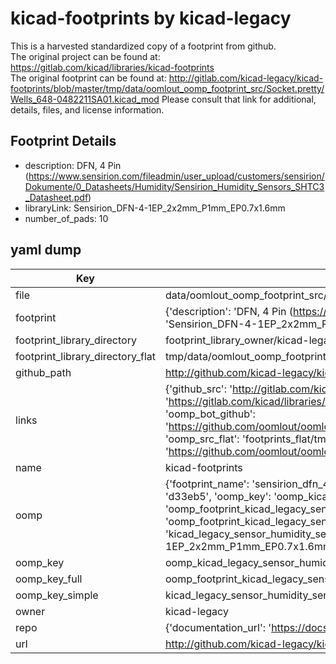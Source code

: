 # kicad-footprints by kicad-legacy  
This is a harvested standardized copy of a footprint from github.  
The original project can be found at:  
https://gitlab.com/kicad/libraries/kicad-footprints  
The original footprint can be found at:
http://gitlab.com/kicad-legacy/kicad-footprints/blob/master/tmp/data/oomlout_oomp_footprint_src/Socket.pretty/Wells_648-0482211SA01.kicad_mod
Please consult that link for additional, details, files, and license information.  
## Footprint Details
* description: DFN, 4 Pin (https://www.sensirion.com/fileadmin/user_upload/customers/sensirion/Dokumente/0_Datasheets/Humidity/Sensirion_Humidity_Sensors_SHTC3_Datasheet.pdf)  
* libraryLink: Sensirion_DFN-4-1EP_2x2mm_P1mm_EP0.7x1.6mm  
* number_of_pads: 10  
## yaml dump  
| Key | Value |  
| --- | --- |  
| file | data/oomlout_oomp_footprint_src/kicad-footprints/Sensor_Humidity.pretty/Sensirion_DFN-4-1EP_2x2mm_P1mm_EP0.7x1.6mm.kicad_mod |  
| footprint | {'description': 'DFN, 4 Pin (https://www.sensirion.com/fileadmin/user_upload/customers/sensirion/Dokumente/0_Datasheets/Humidity/Sensirion_Humidity_Sensors_SHTC3_Datasheet.pdf)', 'libraryLink': 'Sensirion_DFN-4-1EP_2x2mm_P1mm_EP0.7x1.6mm', 'number_of_pads': 10} |  
| footprint_library_directory | footprint_library_owner/kicad-legacy_kicad-footprints |  
| footprint_library_directory_flat | tmp/data/oomlout_oomp_footprint_src/footprints_flat/kicad_legacy_sensor_humidity_sensirion_dfn_4_1ep_2x2mm_p1mm_ep0_7x1_6mm/working |  
| github_path | http://github.com/kicad-legacy/kicad-footprints/blob/master/tmp/data/oomlout_oomp_footprint_src/Sensor_Humidity.pretty/Sensirion_DFN-4-1EP_2x2mm_P1mm_EP0.7x1.6mm.kicad_mod |  
| links | {'github_src': 'http://gitlab.com/kicad-legacy/kicad-footprints/blob/master/tmp/data/oomlout_oomp_footprint_src/Socket.pretty/Wells_648-0482211SA01.kicad_mod', 'github_src_repo': 'https://gitlab.com/kicad/libraries/kicad-footprints', 'oomp_bot': 'tmp/data/oomlout_oomp_footprint_src/footprints/kicad_legacy_sensor_humidity_sensirion_dfn_4_1ep_2x2mm_p1mm_ep0_7x1_6mm/working', 'oomp_bot_github': 'https://github.com/oomlout/oomlout_oomp_footprint_bot/tree/main/tmp/data/oomlout_oomp_footprint_src/footprints/kicad_legacy_sensor_humidity_sensirion_dfn_4_1ep_2x2mm_p1mm_ep0_7x1_6mm/working', 'oomp_src_flat': 'footprints_flat/tmp/data/oomlout_oomp_footprint_src/footprints_flat/kicad_legacy_sensor_humidity_sensirion_dfn_4_1ep_2x2mm_p1mm_ep0_7x1_6mm/working', 'oomp_src_flat_github': 'https://github.com/oomlout/oomlout_oomp_footprint_src/tree/main/tmp/data/oomlout_oomp_footprint_src/footprints_flat/kicad_legacy_sensor_humidity_sensirion_dfn_4_1ep_2x2mm_p1mm_ep0_7x1_6mm/working'} |  
| name | kicad-footprints |  
| oomp | {'footprint_name': 'sensirion_dfn_4_1ep_2x2mm_p1mm_ep0_7x1_6mm', 'library_name': 'sensor_humidity', 'md5': 'd33eb5f4fb50d085face037a053ffd02', 'md5_10': 'd33eb5f4fb', 'md5_5': 'd33eb', 'md5_6': 'd33eb5', 'oomp_key': 'oomp_kicad_legacy_sensor_humidity_sensirion_dfn_4_1ep_2x2mm_p1mm_ep0_7x1_6mm', 'oomp_key_extra': 'oomp_footprint_kicad_legacy_sensor_humidity_sensirion_dfn_4_1ep_2x2mm_p1mm_ep0_7x1_6mm', 'oomp_key_full': 'oomp_footprint_kicad_legacy_sensor_humidity_sensirion_dfn_4_1ep_2x2mm_p1mm_ep0_7x1_6mm_d33eb5', 'oomp_key_simple': 'kicad_legacy_sensor_humidity_sensirion_dfn_4_1ep_2x2mm_p1mm_ep0_7x1_6mm', 'original_filename': 'data/oomlout_oomp_footprint_src/kicad-footprints/Sensor_Humidity.pretty/Sensirion_DFN-4-1EP_2x2mm_P1mm_EP0.7x1.6mm.kicad_mod', 'owner_name': 'kicad_legacy'} |  
| oomp_key | oomp_kicad_legacy_sensor_humidity_sensirion_dfn_4_1ep_2x2mm_p1mm_ep0_7x1_6mm |  
| oomp_key_full | oomp_footprint_kicad_legacy_sensor_humidity_sensirion_dfn_4_1ep_2x2mm_p1mm_ep0_7x1_6mm |  
| oomp_key_simple | kicad_legacy_sensor_humidity_sensirion_dfn_4_1ep_2x2mm_p1mm_ep0_7x1_6mm |  
| owner | kicad-legacy |  
| repo | {'documentation_url': 'https://docs.github.com/rest/repos/repos#get-a-repository', 'message': 'Not Found'} |  
| url | http://github.com/kicad-legacy/kicad-footprints |  

